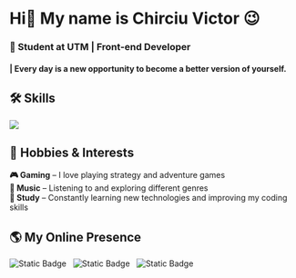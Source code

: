 <!-- Main Section -->
# Hi👋 My name is Chirciu Victor 😉
### 🌟 Student at UTM | Front-end Developer 
#### | **Every day is a new opportunity to become a better version of yourself.**
<!-- Skills Section -->
## **🛠 Skills**
<p align="left">
    <img src="https://skillicons.dev/icons?i=html,css,js," /> 
    <!-- &nbsp;&nbsp;&nbsp;&nbsp;&nbsp;  ///////////////// For future separate--> 
  </a>
</p>

<!-- Hobbies Section -->
## **🎨 Hobbies & Interests**  

**🎮 Gaming** – I love playing strategy and adventure games  
**🎵 Music** – Listening to and exploring different genres  
**📖 Study** – Constantly learning new technologies and improving my coding skills
  
<!-- Socials Section -->
## **🌎 My Online Presence**
![Static Badge](https://img.shields.io/badge/Facebook-%231877F2%09?style=for-the-badge&link=https%3A%2F%2Fwww.facebook.com%2Fvictor.chirciu.3)
&nbsp;
![Static Badge](https://img.shields.io/badge/Twitter-%231DA1F2?style=for-the-badge&link=https%3A%2F%2Fx.com%2FChirciuVictor)
&nbsp;
![Static Badge](https://img.shields.io/badge/instagram-%23e1306c?style=for-the-badge&link=https%3A%2F%2Fwww.instagram.com%2Fvictorchirciu%2F)

